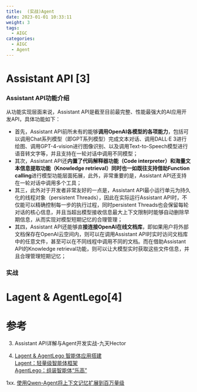 ```yaml
---
title:  (实战)Agent 
date: 2023-01-01 10:33:11
weight: 3
tags:
  - AIGC
categories: 
  - AIGC
  - Agent  
---
```


<p></p>
<!-- more -->




# Assistant API [3]
### Assistant API功能介绍
从功能实现层面来说，Assistant API是截至目前最完整、性能最强大的AI应用开发API，具体功能如下：
- 首先，Assistant API前所未有的能够**调用OpenAI各模型的各项能力**，包括可以调用Chat系列模型（即GPT系列模型）完成文本对话、调用DALL·E 3进行绘图、调用GPT-4-vision进行图像识别、以及调用Text-to-Speech模型进行语音转文字等，并且支持在一轮对话中调用不同模型；
- 其次，Assistant API还**内置了代码解释器功能（Code interpreter）和海量文本信息提取功能（Knowledge retrieval）**同时也一如既往支持借助**Function calling**进行模型功能层面拓展，此外，非常重要的是，Assistant API还支持在一轮对话中调用多个工具；
- 其三，此外对于开发者非常友好的一点是，Assistant API最小运行单元为持久化的线程对象（persistent Threads），因此在实际运行Assistant API时，不仅能可以精确控制每一步的执行过程，同时persistent Threads也会保留每轮对话的核心信息，并且当超出模型接收信息最大上下文限制时能够自动删除早期信息，从而实现对模型短期记忆的合理管理；
- 其四，Assistant API还能够直**接连接OpenAI在线文档库**，即如果用户将外部文档保存在OpenAI云空间内，则可以在调用Assistant API时实时访问文档库中的任意文件，甚至可以在不同线程中调用不同的文档。而在借助Assistant API的Knowledge retrieval功能，则可以让大模型实时获取这些文件信息，并且合理管理短期记忆；

### 实战


# Lagent & AgentLego[4]

# 参考
3. Assistant API详解与Agent开发实战-九天Hector

4. [Lagent & AgentLego 智能体应用搭建](https://github.com/InternLM/Tutorial/tree/camp2/agent)  
   [Lagent：轻量级智能体框架](https://github.com/InternLM/Tutorial/blob/camp2/agent/lagent.md)  
   [AgentLego：组装智能体“乐高”](https://github.com/InternLM/Tutorial/blob/camp2/agent/agentlego.md)  
   

1xx. [使用Qwen-Agent将上下文记忆扩展到百万量级](https://qwenlm.github.io/zh/blog/qwen-agent-2405/)
